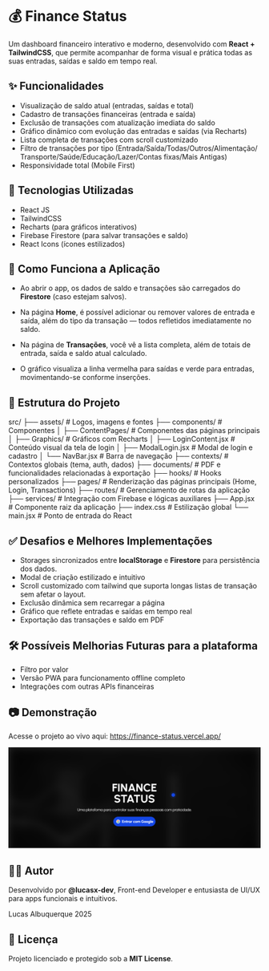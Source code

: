 # 💰 Finance Status

Um dashboard financeiro interativo e moderno, desenvolvido com **React + TailwindCSS**, que permite acompanhar de forma visual e prática todas as suas entradas, saídas e saldo em tempo real.


## ✨ Funcionalidades

- Visualização de saldo atual (entradas, saídas e total)  
- Cadastro de transações financeiras (entrada e saída)  
- Exclusão de transações com atualização imediata do saldo  
- Gráfico dinâmico com evolução das entradas e saídas (via Recharts)  
- Lista completa de transações com scroll customizado  
- Filtro de transações por tipo (Entrada/Saída/Todas/Outros/Alimentação/  
  Transporte/Saúde/Educação/Lazer/Contas fixas/Mais Antigas)
- Responsividade total (Mobile First)

## 🚀 Tecnologias Utilizadas

- React JS
- TailwindCSS  
- Recharts (para gráficos interativos)  
- Firebase Firestore (para salvar transações e saldo)  
- React Icons (ícones estilizados)


## 🧠 Como Funciona a Aplicação

- Ao abrir o app, os dados de saldo e transações são carregados do **Firestore** (caso estejam salvos).  

- Na página **Home**, é possível adicionar ou remover valores de entrada e saída, além do tipo da transação — todos refletidos imediatamente no saldo.  

- Na página de **Transações**, você vê a lista completa, além de totais de entrada, saída e saldo atual calculado.  

- O gráfico visualiza a linha vermelha para saídas e verde para entradas, movimentando-se conforme inserções.  


## 📁 Estrutura do Projeto

src/
├── assets/ # Logos, imagens e fontes
├── components/ # Componentes
│ ├── ContentPages/ # Componentes das páginas principais
│ ├── Graphics/ # Gráficos com Recharts
│ ├── LoginContent.jsx # Conteúdo visual da tela de login
│ ├── ModalLogin.jsx # Modal de login e cadastro
│ └── NavBar.jsx # Barra de navegação
├── contexts/ # Contextos globais (tema, auth, dados)
├── documents/ # PDF e funcionalidades relacionadas à exportação
├── hooks/ # Hooks personalizados
├── pages/ # Renderização das páginas principais (Home, Login, Transactions)
├── routes/ # Gerenciamento de rotas da aplicação
├── services/ # Integração com Firebase e lógicas auxiliares
├── App.jsx # Componente raiz da aplicação
├── index.css # Estilização global
└── main.jsx # Ponto de entrada do React


## ✅ Desafios e Melhores Implementações

- Storages sincronizados entre **localStorage** e **Firestore** para persistência dos dados.  
- Modal de criação estilizado e intuitivo  
- Scroll customizado com tailwind que suporta longas listas de transação sem afetar o layout.
- Exclusão dinâmica sem recarregar a página  
- Gráfico que reflete entradas e saídas em tempo real  
- Exportação das transações e saldo em PDF

## 🛠️ Possíveis Melhorias Futuras para a plataforma

- Filtro por valor  
- Versão PWA para funcionamento offline completo
- Integrações com outras APIs financeiras  


## 📷 Demonstração

Acesse o projeto ao vivo aqui: https://finance-status.vercel.app/

![alt text](image.png)

## 🧑‍💻 Autor

Desenvolvido por **@lucasx-dev**, Front-end Developer e entusiasta de UI/UX para apps funcionais e intuitivos.

Lucas Albuquerque 2025

## 📄 Licença

Projeto licenciado e protegido sob a **MIT License**.
